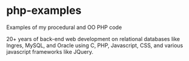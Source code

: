# php-examples
Examples of my procedural and OO PHP code

20+ years of back-end web development on relational databases like Ingres, MySQL, and Oracle using C, PHP, Javascript, CSS, and various javascript frameworks like JQuery. 
